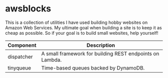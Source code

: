 awsblocks
=========

This is a collection of utilities I have used building hobby websites on Amazon Web Services. My ultimate goal when building a 
site is to keep it as cheap as possible. So if your goal is to build small websites, help yourself! 

| Component  | Description |
| ---------  | ----------- |
| dispatcher | A small framework for building REST endpoints on Lambda. |
| tinyqueue  | Time-based queues backed by DynamoDB. |
